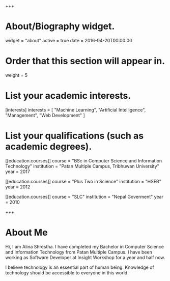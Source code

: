 +++
# About/Biography widget.
widget = "about"
active = true
date = 2016-04-20T00:00:00

# Order that this section will appear in.
weight = 5

# List your academic interests.
[interests]
  interests = [
    "Machine Learning",
    "Artificial Intelligence",
    "Management",
    "Web Development"
  ]

# List your qualifications (such as academic degrees).
[[education.courses]]
  course = "BSc in Computer Science and Information Technology"
  institution = "Patan Multiple Campus, Tribhuwan University"
  year = 2017

[[education.courses]]
  course = "Plus Two in Science"
  institution = "HSEB"
  year = 2012
 
[[education.courses]]
  course = "SLC"
  institution = "Nepal Goverment"
  year = 2010
  
 
+++

# About Me

Hi, I am Alina Shrestha. I have completed my Bachelor in Computer Science and Information Technology from Patan Multiple Campus.
I have been working as Software Developer at Insight Workshop for a year and half now.

I believe technology is an essential part of human being. Knowledge of technology should be accessible to everyone in this world.

